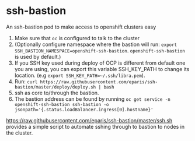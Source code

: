 # ssh-bastion
An ssh-bastion pod to make access to openshift clusters easy

1. Make sure that `oc` is configured to talk to the cluster
1. (Optionally configure namespace where the bastion will run: `export SSH_BASTION_NAMESPACE=openshift-ssh-bastion`.
   `openshift-ssh-bastion` is used by default.)
1. If you SSH key used during deploy of OCP is different from default one you are using, you can
    export this variable SSH_KEY_PATH to change its location. (e.g `export SSH_KEY_PATH=~/.ssh/libra.pem`).
1. Run: `curl https://raw.githubusercontent.com/eparis/ssh-bastion/master/deploy/deploy.sh | bash`
1. ssh as core to/through the bastion.
1. The bastion address can be found by running `oc get service -n openshift-ssh-bastion ssh-bastion -o jsonpath='{.status.loadBalancer.ingress[0].hostname}'`

https://raw.githubusercontent.com/eparis/ssh-bastion/master/ssh.sh provides a simple script to automate sshing through to bastion to nodes in the cluster.
